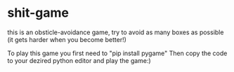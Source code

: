 # shit-game
this is an obsticle-avoidance game, try to avoid as many boxes as possible
(it gets harder when you become better!)

To play this game you first need to "pip install pygame"
Then copy the code to your dezired python editor and play the game:)
